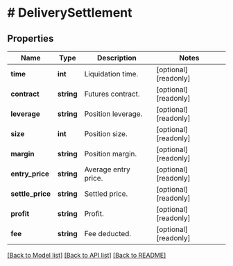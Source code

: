 # # DeliverySettlement

## Properties

Name | Type | Description | Notes
------------ | ------------- | ------------- | -------------
**time** | **int** | Liquidation time. | [optional] [readonly] 
**contract** | **string** | Futures contract. | [optional] [readonly] 
**leverage** | **string** | Position leverage. | [optional] [readonly] 
**size** | **int** | Position size. | [optional] [readonly] 
**margin** | **string** | Position margin. | [optional] [readonly] 
**entry_price** | **string** | Average entry price. | [optional] [readonly] 
**settle_price** | **string** | Settled price. | [optional] [readonly] 
**profit** | **string** | Profit. | [optional] [readonly] 
**fee** | **string** | Fee deducted. | [optional] [readonly] 

[[Back to Model list]](../../README.md#documentation-for-models) [[Back to API list]](../../README.md#documentation-for-api-endpoints) [[Back to README]](../../README.md)
